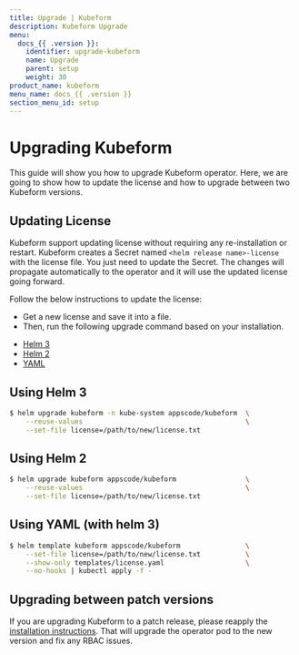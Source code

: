 ```yaml
---
title: Upgrade | Kubeform
description: Kubeform Upgrade
menu:
  docs_{{ .version }}:
    identifier: upgrade-kubeform
    name: Upgrade
    parent: setup
    weight: 30
product_name: kubeform
menu_name: docs_{{ .version }}
section_menu_id: setup
---
```


# Upgrading Kubeform

This guide will show you how to upgrade Kubeform operator. Here, we are going to show how to update the license and how to upgrade between two Kubeform versions.

## Updating License

Kubeform support updating license without requiring any re-installation or restart. Kubeform creates a Secret named `<helm release name>-license` with the license file. You just need to update the Secret. The changes will propagate automatically to the operator and it will use the updated license going forward.

Follow the below instructions to update the license:

- Get a new license and save it into a file.
- Then, run the following upgrade command based on your installation.

<ul class="nav nav-tabs" id="installerTab" role="tablist">
  <li class="nav-item">
    <a class="nav-link active" id="helm3-tab" data-toggle="tab" href="#helm3" role="tab" aria-controls="helm3" aria-selected="true">Helm 3</a>
  </li>
  <li class="nav-item">
    <a class="nav-link" id="helm2-tab" data-toggle="tab" href="#helm2" role="tab" aria-controls="helm2" aria-selected="false">Helm 2</a>
  </li>
  <li class="nav-item">
    <a class="nav-link" id="script-tab" data-toggle="tab" href="#script" role="tab" aria-controls="script" aria-selected="false">YAML</a>
  </li>
</ul>
<div class="tab-content" id="installerTabContent">
  <div class="tab-pane fade show active" id="helm3" role="tabpanel" aria-labelledby="helm3-tab">

## Using Helm 3

```bash
$ helm upgrade kubeform -n kube-system appscode/kubeform  \
    --reuse-values                                        \
    --set-file license=/path/to/new/license.txt
```

</div>
<div class="tab-pane fade" id="helm2" role="tabpanel" aria-labelledby="helm2-tab">

## Using Helm 2

```bash
$ helm upgrade kubeform appscode/kubeform                 \
    --reuse-values                                        \
    --set-file license=/path/to/new/license.txt
```

</div>
<div class="tab-pane fade" id="script" role="tabpanel" aria-labelledby="script-tab">

## Using YAML (with helm 3)

```bash
$ helm template kubeform appscode/kubeform                \
    --set-file license=/path/to/new/license.txt           \
    --show-only templates/license.yaml                    \
    --no-hooks | kubectl apply -f -
```

</div>
</div>

## Upgrading between patch versions

If you are upgrading Kubeform to a patch release, please reapply the [installation instructions](/docs/setup/README.md). That will upgrade the operator pod to the new version and fix any RBAC issues.
